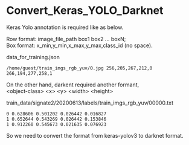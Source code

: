 # Convert_Keras_YOLO_Darknet

Keras Yolo annotation is required like as below.

Row format: image_file_path box1 box2 ... boxN;  
Box format: x_min,y_min,x_max,y_max,class_id (no space).  

data_for_training.json 
~~~ 
/home/guest/train_imgs_rgb_yuv/0.jpg 256,205,267,212,0 266,194,277,258,1 
~~~

On the other hand, darkent required another formant,  
\<object-class> \<x> \<y> \<width> \<height>  

train_data/signate2/20200613/labels/train_imgs_rgb_yuv/00000.txt 
~~~ 
0 0.628606 0.501202 0.026442 0.016827  
1 0.652644 0.543269 0.026442 0.153846  
1 0.912260 0.545673 0.021635 0.076923  
~~~
  
So we need to convert the format from keras-yolov3 to darknet format. 

